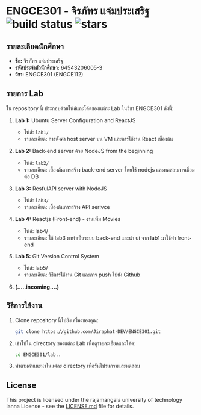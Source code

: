 # ENGCE301 - จิรภัทร แจ่มประเสริฐ ![build status](https://img.shields.io/badge/build-passing-brightgreen) ![stars](https://img.shields.io/github/stars/Jiraphat-DEV/ENGCE301)

## รายละเอียดนักศึกษา
- **ชื่อ:** จิรภัทร แจ่มประเสริฐ
- **รหัสประจำตัวนักศึกษา:** 64543206005-3
- **วิชา:** ENGCE301 (ENGCE112)

## รายการ Lab
ใน repository นี้ ประกอบด้วยไฟล์และโค้ดของแต่ละ Lab ในวิชา ENGCE301 ดังนี้:

1. **Lab 1:** Ubuntu Server Configuration and ReactJS
   - ไฟล์: `lab1/`
   - รายละเอียด: การตั้งค่า host server บน VM และการใช้งาน React เบื้องต้น
2. **Lab 2:** Back-end server ด้วย NodeJS from the beginning
   - ไฟล์: `lab2/`
   - รายละเอียด: เบื้องต้นการสร้าง back-end server โดยใช้ nodejs และทดสอบการเชื่อมต่อ DB
3. **Lab 3:** ResfulAPI server with NodeJS
   - ไฟล์: `lab3/`
   - รายละเอียด: เบื้องต้นการสร้าง API serivce 
4. **Lab 4:** Reactjs (Front-end) - งานเพิ่ม Movies
   - ไฟล์: lab4/
   - รายละเอียด: ใช้ lab3 มาทำเป็นระบบ back-end และนำ ui จาก lab1 มาใช้ทำ front-end

5. **Lab 5:** Git Version Control System
   - ไฟล์: lab5/
   - รายละเอียด: วิธีการใช้งาน Git และการ push ไปยัง Github

6. **(.....incoming....)**

## วิธีการใช้งาน
1. Clone repository นี้ไปยังเครื่องของคุณ:
    ```bash
    git clone https://github.com/Jiraphat-DEV/ENGCE301.git
    ```
2. เข้าไปใน directory ของแต่ละ Lab เพื่อดูรายละเอียดและโค้ด:
    ```bash
    cd ENGCE301/lab..
    ```
3. ทำตามคำแนะนำในแต่ละ directory เพื่อรันโปรแกรมและทดสอบ

## License
This project is licensed under the rajamangala university of technology lanna License - see the [LICENSE.md](LICENSE.md) file for details.